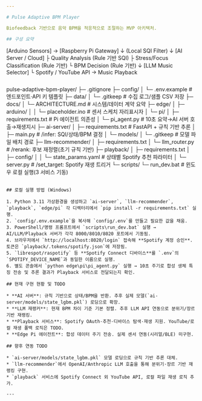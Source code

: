 ```yaml
---

# Pulse Adaptive BPM Player

Biofeedback 기반으로 음악 BPM을 적응적으로 조절하는 MVP 아키텍처.

## 구성 요약

```
[Arduino Sensors] → [Raspberry Pi Gateway]
↓
(Local SQI Filter)
↓
[AI Server / Cloud]
├ Quality Analysis (Rule 기반 SQI)
├ Stress/Focus Classification (Rule 기반)
└ BPM Decision (Rule 기반)
↓
[LLM Music Selector]
└ Spotify / YouTube API → Music Playback
```

```
pulse-adaptive-bpm-player/
├─ .gitignore
├─ config/
│  └─ .env.example          # 엔드포인트·API 키 템플릿
├─ data/
│  └─ .gitkeep              # 수집 로그/샘플 CSV 저장
├─ docs/
│  └─ ARCHITECTURE.md       # 시스템/데이터 계약 요약
├─ edge/
│  ├─ arduino/
│  │  └─ placeholder.ino    # 센서 스케치 자리표시자
│  └─ pi/
│     ├─ requirements.txt   # Pi 에이전트 의존성
│     └─ pi_agent.py        # 10초 요약→AI 서버 호출→재생지시
├─ ai-server/
│  ├─ requirements.txt      # FastAPI + 규칙 기반 추론
│  ├─ main.py               # /infer: SQI/상태/BPM 결정
│  └─ models/
│     └─ .gitkeep           # 모델 파일 배치 경로
├─ llm-recommender/
│  ├─ requirements.txt
│  └─ llm_router.py         # /rerank: 후보 재정렬(초기 규칙 기반)
├─ playback/
│  ├─ requirements.txt
│  ├─ config/
│  │  └─ state_params.yaml  # 상태별 Spotify 추천 파라미터
│  └─ server.py             # /set_target: Spotify 재생 트리거
└─ scripts/
   └─ run_dev.bat           # 윈도우 로컬 실행(3 서비스 기동)
```

## 로컬 실행 방법 (Windows)

1. Python 3.11 가상환경을 생성하고 `ai-server`, `llm-recommender`, `playback`, `edge/pi` 각 디렉터리에서 `pip install -r requirements.txt` 실행.
2. `config/.env.example`을 복사해 `config/.env`를 만들고 필요한 값을 채움.
3. PowerShell/명령 프롬프트에서 `scripts\run_dev.bat` 실행 → AI/LLM/Playback 서버가 각각 8000/8010/8020 포트에서 기동됨.
4. 브라우저에서 `http://localhost:8020/login` 접속해 **Spotify 계정 승인**. 토큰은 `playback/.tokens/spotify.json`에 저장됨.
5. `librespot/raspotify` 등 **Spotify Connect 디바이스**를 `.env`의 `SPOTIFY_DEVICE_NAME`과 동일한 이름으로 실행.
6. 별도 콘솔에서 `python edge\pi\pi_agent.py` 실행 → 10초 주기로 합성 생체 특징 전송 및 추론 결과가 Playback 서비스로 전달되는지 확인.

## 현재 구현 현황 및 TODO

* **AI 서버**: 규칙 기반으로 상태/BPM을 반환. 추후 실제 모델(`ai-server/models/state_lgbm.pkl`) 로딩으로 확장.
* **LLM 재랭커**: 현재 BPM 차이 기준 기본 정렬. 추후 LLM API 연동으로 분위기/장르 기반 재랭킹.
* **Playback 서비스**: Spotify OAuth·추천·디바이스 탐색·재생 지원. YouTube/로컬 재생 폴백 로직은 TODO.
* **Edge Pi 에이전트**: 합성 데이터 주기 전송. 실제 센서 연동(시리얼/BLE) 미구현.

## 향후 연동 TODO

* `ai-server/models/state_lgbm.pkl` 모델 로딩으로 규칙 기반 추론 대체.
* `llm-recommender`에서 OpenAI/Anthropic LLM 호출을 통해 분위기·장르 기반 재랭킹 구현.
* `playback` 서비스에 Spotify Connect 외 YouTube API, 로컬 파일 재생 로직 추가.

---
```

